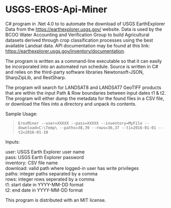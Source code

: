 # USGS-EROS-Api-Miner
C# program in .Net 4.0 to to automate the download of USGS EarthExplorer Data from the https://earthexplorer.usgs.gov/ website. Data is used by the BCOO Water Accounting and Verification Group to build Agricultural datasets derived through crop classification processes using the best available Landsat data. API documentation may be found at this link: https://earthexplorer.usgs.gov/inventory/documentation.

The program is written as a command-line executable so that it can easily be incorporated into an automated run schedule. Source is written in C# and relies on the third-party software libraries Newtonsoft-JSON, SharpZipLib, and RestSharp.

The program will search for LANDSAT8 and LANDSAT7 GeoTIFF products that are within the input Path & Row boundaries between input dates t1 & t2. The program will either dump the metadata for the found files in a CSV file, or download the files into a directory and unpack its contents.

Sample Usage:
>`ErosMiner --user=XXXXX --pass=XXXXX --inventory=MyFile --download=C:\Temp\ --paths=38,39 --rows=36,37 --t1=2016-01-01 --t2=2016-01-10`

Inputs:
>
user: USGS Earth Explorer user name  
pass: USGS Earth Explorer password  
inventory: CSV file name  
download: valid path where logged-in user has write privileges  
paths: integer paths separated by a comma  
rows: integer rows seperated by a comma  
t1: start date in YYYY-MM-DD format  
t2: end date in YYYY-MM-DD format  

This program is distributed with an MIT license.

